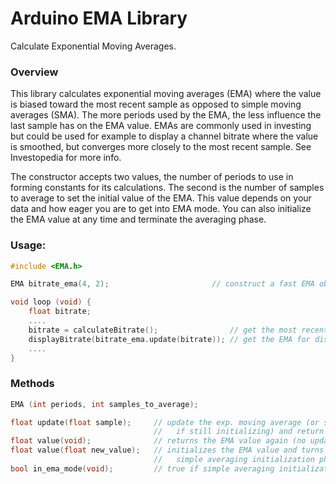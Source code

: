 # Arduino EMA Library

Calculate Exponential Moving Averages.

### Overview

This library calculates exponential moving averages (EMA) where the value is biased toward the most recent sample as opposed to simple moving averages (SMA). The more periods used by the EMA, the less influence the last sample has on the EMA value. EMAs are commonly used in investing but could be used for example to display a channel bitrate where the value is smoothed, but converges more closely to the most recent sample. See Investopedia for more info.

The constructor accepts two values, the number of periods to use in forming constants for its calculations. The second is the number of samples to average to set the initial value of the EMA. This value depends on your data and how eager you are to get into EMA mode. You can also initialize the EMA value at any time and terminate the averaging phase.

### Usage:

```c++
#include <EMA.h>

EMA bitrate_ema(4, 2);                       // construct a fast EMA object

void loop (void) {
    float bitrate;
    ....
    bitrate = calculateBitrate();                // get the most recent bitrate
    displayBitrate(bitrate_ema.update(bitrate)); // get the EMA for display purposes
    ....
}
```

### Methods

```c++
EMA (int periods, int samples_to_average);

float update(float sample);     // update the exp. moving average (or simple average
                                //   if still initializing) and return the value
float value(void);              // returns the EMA value again (no update)
float value(float new_value);   // initializes the EMA value and turns off the
                                //   simple averaging initialization phase
bool in_ema_mode(void);         // true if simple averaging initialization is done
```
